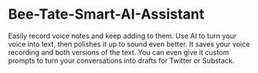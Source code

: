 # Bee-Tate-Smart-AI-Assistant
Easily record voice notes and keep adding to them. Use AI to turn your voice into text, then polishes it up to sound even better. It saves your voice recording and both versions of the text. You can even give it custom prompts to turn your conversations into drafts for Twitter or Substack.
